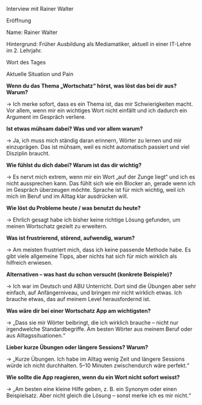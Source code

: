 Interview mit Rainer Walter

Eröffnung

Name: Rainer Walter

Hintergrund: Früher Ausbildung als Mediamatiker, aktuell in einer IT-Lehre im 2. Lehrjahr.

Wort des Tages

Aktuelle Situation und Pain

**Wenn du das Thema „Wortschatz“ hörst, was löst das bei dir aus? Warum?**

→ Ich merke sofort, dass es ein Thema ist, das mir Schwierigkeiten macht. Vor allem, wenn mir ein wichtiges Wort nicht einfällt und ich dadurch ein Argument im Gespräch verliere.

**Ist etwas mühsam dabei? Was und vor allem warum?**

→ Ja, ich muss mich ständig daran erinnern, Wörter zu lernen und mir einzuprägen. Das ist mühsam, weil es nicht automatisch passiert und viel Disziplin braucht.

**Wie fühlst du dich dabei? Warum ist das dir wichtig?**

→ Es nervt mich extrem, wenn mir ein Wort „auf der Zunge liegt“ und ich es nicht aussprechen kann. Das fühlt sich wie ein Blocker an, gerade wenn ich im Gespräch überzeugen möchte. Sprache ist für mich wichtig, weil ich mich im Beruf und im Alltag klar ausdrücken will.

**Wie löst du Probleme heute / was benutzt du heute?**

→ Ehrlich gesagt habe ich bisher keine richtige Lösung gefunden, um meinen Wortschatz gezielt zu erweitern.

**Was ist frustrierend, störend, aufwendig, warum?**

→ Am meisten frustriert mich, dass ich keine passende Methode habe. Es gibt viele allgemeine Tipps, aber nichts hat sich für mich wirklich als hilfreich erwiesen.

**Alternativen – was hast du schon versucht (konkrete Beispiele)?**

→ Ich war im Deutsch und ABU Unterricht. Dort sind die Übungen aber sehr einfach, auf Anfängerniveau, und bringen mir nicht wirklich etwas. Ich brauche etwas, das auf meinem Level herausfordernd ist.

**Was wäre dir bei einer Wortschatz App am wichtigsten?**

→ „Dass sie mir Wörter beibringt, die ich wirklich brauche – nicht nur irgendwelche Standardbegriffe. Am besten Wörter aus meinem Beruf oder aus Alltagssituationen.“

**Lieber kurze Übungen oder längere Sessions? Warum?**

→ „Kurze Übungen. Ich habe im Alltag wenig Zeit und längere Sessions würde ich nicht durchhalten. 5–10 Minuten zwischendurch wäre perfekt.“

**Wie sollte die App reagieren, wenn du ein Wort nicht sofort weisst?**

→ „Am besten eine kleine Hilfe geben, z. B. ein Synonym oder einen Beispielsatz. Aber nicht gleich die Lösung – sonst merke ich es mir nicht.“  